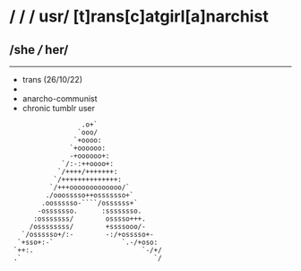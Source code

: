 # / / /  usr/ **[t]rans[c]atgirl[a]narchist**
## /she  _/_  her/  
----
- trans (26/10/22)
- 
- anarcho-communist
- chronic tumblr user
```
                  .o+`
                 `ooo/
                `+oooo:
               `+oooooo:
               -+oooooo+:
             `/:-:++oooo+:
            `/++++/+++++++:
           `/++++++++++++++:
          `/+++ooooooooooooo/`            
         ./ooosssso++osssssso+`           
        .oossssso-````/ossssss+`          
       -osssssso.      :ssssssso.
      :osssssss/        osssso+++.
     /ossssssss/        +ssssooo/-
   `/ossssso+/:-        -:/+osssso+-
  `+sso+:-`                 `.-/+oso:
 `++:.                           `-/+/
 .`                                 `/
```
